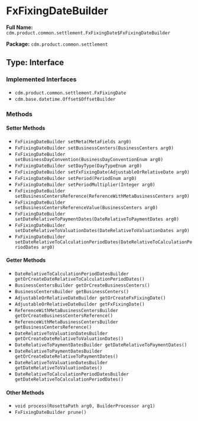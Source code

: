 # FxFixingDateBuilder

**Full Name:** `cdm.product.common.settlement.FxFixingDate$FxFixingDateBuilder`

**Package:** `cdm.product.common.settlement`

## Type: Interface

### Implemented Interfaces

- `cdm.product.common.settlement.FxFixingDate`
- `cdm.base.datetime.Offset$OffsetBuilder`

### Methods

#### Setter Methods

- `FxFixingDateBuilder setMeta(MetaFields arg0)`
- `FxFixingDateBuilder setBusinessCenters(BusinessCenters arg0)`
- `FxFixingDateBuilder setBusinessDayConvention(BusinessDayConventionEnum arg0)`
- `FxFixingDateBuilder setDayType(DayTypeEnum arg0)`
- `FxFixingDateBuilder setFxFixingDate(AdjustableOrRelativeDate arg0)`
- `FxFixingDateBuilder setPeriod(PeriodEnum arg0)`
- `FxFixingDateBuilder setPeriodMultiplier(Integer arg0)`
- `FxFixingDateBuilder setBusinessCentersReference(ReferenceWithMetaBusinessCenters arg0)`
- `FxFixingDateBuilder setBusinessCentersReferenceValue(BusinessCenters arg0)`
- `FxFixingDateBuilder setDateRelativeToPaymentDates(DateRelativeToPaymentDates arg0)`
- `FxFixingDateBuilder setDateRelativeToValuationDates(DateRelativeToValuationDates arg0)`
- `FxFixingDateBuilder setDateRelativeToCalculationPeriodDates(DateRelativeToCalculationPeriodDates arg0)`

#### Getter Methods

- `DateRelativeToCalculationPeriodDatesBuilder getOrCreateDateRelativeToCalculationPeriodDates()`
- `BusinessCentersBuilder getOrCreateBusinessCenters()`
- `BusinessCentersBuilder getBusinessCenters()`
- `AdjustableOrRelativeDateBuilder getOrCreateFxFixingDate()`
- `AdjustableOrRelativeDateBuilder getFxFixingDate()`
- `ReferenceWithMetaBusinessCentersBuilder getOrCreateBusinessCentersReference()`
- `ReferenceWithMetaBusinessCentersBuilder getBusinessCentersReference()`
- `DateRelativeToValuationDatesBuilder getOrCreateDateRelativeToValuationDates()`
- `DateRelativeToPaymentDatesBuilder getDateRelativeToPaymentDates()`
- `DateRelativeToPaymentDatesBuilder getOrCreateDateRelativeToPaymentDates()`
- `DateRelativeToValuationDatesBuilder getDateRelativeToValuationDates()`
- `DateRelativeToCalculationPeriodDatesBuilder getDateRelativeToCalculationPeriodDates()`

#### Other Methods

- `void process(RosettaPath arg0, BuilderProcessor arg1)`
- `FxFixingDateBuilder prune()`

